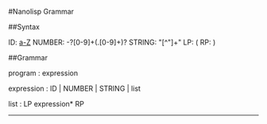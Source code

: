 #Nanolisp Grammar



##Syntax 

ID: [a-Z]([a-Z0-9_]+)
NUMBER: -?[0-9]+(.[0-9]+)?
STRING: "[^"]+"
LP: \(
RP: \)

##Grammar


program : expression

expression : ID | NUMBER | STRING | list

list : LP expression* RP


---

